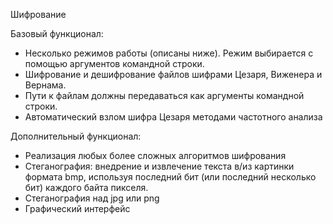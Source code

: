 Шифрование

Базовый функционал:

- Несколько режимов работы (описаны ниже). Режим выбирается с помощью аргументов командной строки.
- Шифрование и дешифрование файлов шифрами Цезаря, Виженера и Вернама.
- Пути к файлам должны передаваться как аргументы командной строки.
- Автоматический взлом шифра Цезаря методами частотного анализа

Дополнительный функционал:

- Реализация любых более сложных алгоритмов шифрования
- Стеганография: внедрение и извлечение текста в/из картинки формата bmp, используя последний бит (или последний несколько бит) каждого байта пикселя.
- Стеганография над jpg или png
- Графический интерфейс